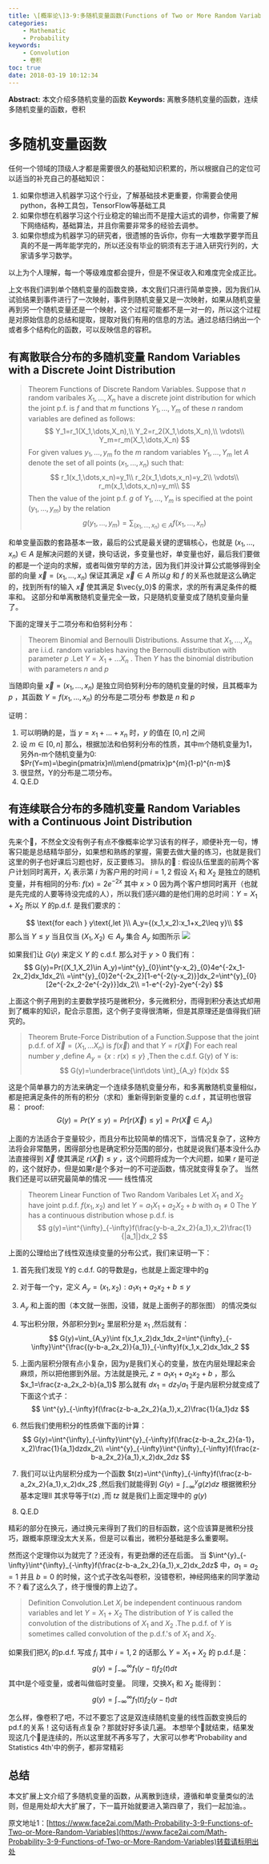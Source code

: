 ```yaml
---
title: \[概率论\]3-9:多随机变量函数(Functions of Two or More Random Variables)
categories:
    - Mathematic
    - Probability
keywords:
    - Convolution
    - 卷积
toc: true
date: 2018-03-19 10:12:34
---
```


**Abstract:** 本文介绍多随机变量的函数
**Keywords:** 离散多随机变量的函数，连续多随机变量的函数，卷积

<!--more-->
# 多随机变量函数
任何一个领域的顶级人才都是需要很久的基础知识积累的，所以根据自己的定位可以适当的补充自己的基础知识：
1. 如果你想进入机器学习这个行业，了解基础技术更重要，你需要会使用python，各种工具包，TensorFlow等基础工具
2. 如果你想在机器学习这个行业稳定的输出而不是撞大运式的调参，你需要了解下网络结构，基础算法，并且你需要非常多的经验去调参。
3. 如果你想成为机器学习的研究者，很遗憾的告诉你，你有一大堆数学要学而且真的不是一两年能学完的，所以还没有毕业的铜须有志于进入研究行列的，大家请多学习数学。

以上为个人理解，每一个等级难度都会提升，但是不保证收入和难度完全成正比。

上文书我们讲到单个随机变量的函数变换，本文我们只进行简单变换，因为我们从试验结果到事件进行了一次映射，事件到随机变量又是一次映射，如果从随机变量再到另一个随机变量还是一个映射，这个过程可能都不是一对一的，所以这个过程是对原始信息的总结和提取，提取对我们有用的信息的方法。通过总结归纳出一个或者多个结构化的函数，可以反映信息的容积。
## 有离散联合分布的多随机变量 Random Variables with a Discrete Joint Distribution
>Theorem Functions of Discrete Random Variables. Suppose that $n$ random varibales $X_1,\dots ,X_n$ have a discrete joint distribution for which the joint p.f. is $f$ and that $m$ functions $Y_1,\dots ,Y_m$ of these $n$ random variables are defined as follows:
$$
Y_1=r_1(X_1,\dots,X_n),\\
Y_2=r_2(X_1,\dots,X_n),\\
\vdots\\
Y_m=r_m(X_1,\dots,X_n)
$$
For given values $y_1,\dots,y_m$ fo the $m$ random variables $Y_1,\dots,Y_m$ let $A$ denote the set of all points $(x_1,\dots,x_n)$ such that:
$$
r_1(x_1,\dots,x_n)=y_1\\
r_2(x_1,\dots,x_n)=y_2\\
\vdots\\
r_m(x_1,\dots,x_n)=y_m\\
$$
Then the value of the joint p.f. $g$ of $Y_1,\dots,Y_m$ is specified at the point $(y_1,\dots,y_m)$ by the relation
$$
g(y_1,\dots,y_m)=\sum_{(x_1,\dots,x_n)\in A}f(x_1,\dots,x_n)
$$

和单变量函数的套路基本一致，最后的公式是最关键的逻辑核心，也就是 $(x_1,\dots,x_n)\in A$ 是解决问题的关键，换句话说，多变量也好，单变量也好，最后我们要做的都是一个逆向的求解，或者叫做穷举的方法，因为我们并没计算公式能够得到全部的向量 $\vec{x}=(x_1,\dots,x_n)$ 保证其满足 $\vec{x}\in A$ 所以$g$ 和 $f$ 的关系也就是这么确定的，找到所有f的输入 $\vec{x}$ 使其满足 $\vec{y_0}$ 的需求，求的所有满足条件的概率和。
这部分和单离散随机变量完全一致，只是随机变量变成了随机变量向量了。

下面的定理关于二项分布和伯努利分布：
>Theorem  Binomial and Bernoulli Distributions. Assume that $X_1,\dots,X_n$ are i.i.d. random variables having the Bernoulli distribution with parameter $p$ .Let $Y=X_1+\dots X_n$ . Then $Y$ has the binomial distribution with parameters $n$ and $p$

当随即向量 $\vec{x}=(x_1,\dots,x_n)$ 是独立同伯努利分布的随机变量的时候，且其概率为 $p$ ，其函数 $Y=f(x_1,\dots,x_n)$ 的分布是二项分布 参数是 $n$ 和 $p$

证明：
1. 可以明确的是，当 $y=x_1+\dots+x_n$ 时，$y$ 的值在 $[0,n]$ 之间
2. 设 $m\in [0,n]$ 那么，根据加法和伯努利分布的性质，其中m个随机变量为1，另外n-m个随机变量为0:  $Pr(Y=m)=\begin{pmatrix}n\\m\end{pmatrix}p^{m}(1-p)^{n-m}$
3. 很显然，Y的分布是二项分布。
4. Q.E.D


## 有连续联合分布的多随机变量 Random Variables with a Continuous Joint Distribution
先来个🌰，不然全文没有例子有点不像概率论学习该有的样子，顺便补充一句，博客只能是总结精华部分，如果想和熟练的掌握，需要去做大量的练习，也就是我们这里的例子也好课后习题也好，反正要练习。
排队的🌰 :
假设队伍里面的前两个客户计划同时离开，$X_i$ 表示第 $i$ 为客户用的时间 $i=1,2$ 假设 $X_1$ 和 $X_2$ 是独立的随机变量，并有相同的分布: $f(x)=2e^{-2x}$ 其中 $x>0$ 因为两个客户想同时离开（也就是先完成的人要等待没完成的人），所以我们感兴趣的是他们用的总时间：$Y=X_1+X_2$ 所以 $Y$ 的p.d.f. 是我们要求的：

$$
\text{for each } y\text{,let }\\
A_y={(x_1,x_2):x_1+x_2\leq y}\\
$$
那么当 $Y\leq y$ 当且仅当 $(X_1,X_2)\in A_y$ 集合 $A_y$ 如图所示
![](https://tony4ai-1251394096.cos.ap-hongkong.myqcloud.com/blog_images/Math-Probability-3-9-Functions-of-Two-or-More-Random-Variables/a_y.png)

如果我们让 $G(y)$ 来定义 $Y$ 的 c.d.f. 那么对于 $y>0$ 我们有：
$$
G(y)=Pr((X_1,X_2)\in A_y)=\int^{y}_{0}\int^{y-x_2}_{0}4e^{-2x_1-2x_2}dx_1dx_2\\
=\int^{y}_{0}2e^{-2x_2}[1-e^{-2(y-x_2)}]dx_2=\int^{y}_{0}[2e^{-2x_2-2e^{-2y}}]dx_2\\
=1-e^{-2y}-2ye^{-2y}
$$

上面这个例子用到的主要数学技巧是微积分，多元微积分，而得到积分表达式却用到了概率的知识，配合示意图，这个例子变得很清晰，但是其原理还是值得我们研究的。

>Theorem Brute-Force Distribution of a Function.Suppose that the joint p.d.f. of $\vec{X}=(X_1,\dots X_n)$ is $f(\vec{x})$ and that $Y=r(\vec{X})$ For each real number $y$ ,define $A_y=\{x:r(x)\leq y\}$ ,Then the c.d.f. G(y) of Y is:
$$
G(y)=\underbrace{\int\dots \int}_{A_y} f(x)dx
$$

这是个简单暴力的方法来确定一个连续多随机变量分布，和多离散随机变量相似，都是把满足条件的所有的积分（求和）重新得到新变量的 c.d.f ，其证明也很容易：
proof:
$$
G(y)=Pr(Y\leq y)=Pr[r(\vec{X})\leq y]=Pr(\vec{X}\in A_y)
$$

上面的方法适合于变量较少，而且分布比较简单的情况下，当情况复杂了，这种方法将会非常酷男，困得部分也是确定积分范围的部分，也就是说我们基本没什么办法直接得到 $\vec{X}$ 使其满足 $r(\vec{X})\leq y$ ，这个问题将成为一个大问题，如果 $r$ 是可逆的，这个就好办，但是如果r是个多对一的不可逆函数，情况就变得复杂了。
当然我们还是可以研究最简单的情况 —— 线性情况

>Theorem Linear Function of Two Random Varibales Let $X_1$ and $X_2$ have joint p.d.f. $f(x_1,x_2)$ and let $Y=a_1X_1+a_2X_2+b$ with $a_1\neq 0$ The $Y$ has a continuous distribution whose p.d.f. is
$$
g(y)=\int^{\infty}_{-\infty}f(\frac{y-b-a_2x_2}{a_1},x_2)\frac{1}{|a_1|}dx_2
$$

上面的公理给出了线性双连续变量的分布公式，我们来证明一下：
1. 首先我们发现 Y的 c.d.f. G的导数是g，也就是上面定理中的g
2. 对于每一个y，定义 $A_y={(x_1,x_2):a_1x_1+a_2x_2+b\leq y}$
3. $A_y$ 和上面的图（本文就一张图，没错，就是上面例子的那张图） 的情况类似
4. 写出积分限，外部积分到$x_2$ 里层积分是 $x_1$  ,然后就有：
$$
G(y)=\int_{A_y}\int f(x_1,x_2)dx_1dx_2=\int^{\infty}_{-\infty}\int^{\frac{(y-b-a_2x_2)}{a_1}}_{-\infty}f(x_1,x_2)dx_1dx_2
$$
5. 上面内层积分限有点小复杂，因为y是我们关心的变量，放在内层处理起来会麻烦，所以把他挪到外层。方法就是换元, $z=a_1x_1+a_2x_2+b$ ，那么$x_1=\frac{z-a_2x_2-b}{a_1}$ 那么就有 $dx_1=dz_1/a_1$ 于是内层积分就变成了下面这个式子：
$$
\int^{y}_{-\infty}f(\frac{z-b-a_2x_2}{a_1},x_2)\frac{1}{a_1}dz
$$
6. 然后我们使用积分的性质做下面的计算：
$$
G(y)=\int^{\infty}_{-\infty}\int^{y}_{-\infty}f(\frac{z-b-a_2x_2}{a-1}，x_2)\frac{1}{a_1}dzdx_2\\
=\int^{y}_{-\infty}\int^{\infty}_{-\infty}f(\frac{z-b-a_2x_2}{a_1},x_2)dx_2dz
$$

7. 我们可以让内层积分成为一个函数 $t(z)=\int^{\infty}_{-\infty}f(\frac{z-b-a_2x_2}{a_1},x_2)dx_2$ ,然后我们就能得到 $G(y)=\int^{y}_{-\infty}g(z)dz$ 根据微积分基本定理II 其求导等于t(z) ,而 $t{z}$ 就是我们上面定理中的 $g(y)$
8. Q.E.D

精彩的部分在换元，通过换元来得到了我们的目标函数，这个应该算是微积分技巧，跟概率原理没太大关系，但是可以看出，微积分基础是多么重要啊。

然而这个定理你以为就完了？还没有，有更劲爆的还在后面。
当 $\int^{y}_{-\infty}\int^{\infty}_{-\infty}f(\frac{z-b-a_2x_2}{a_1},x_2)dx_2dz$ 中，$a_1=a_2=1$ 并且 $b=0$ 的时候，这个式子改名叫卷积，没错卷积，神经网络来的同学激动不？看了这么久了，终于慢慢的靠上边了。

>Definition Convolution.Let $X_i$ be independent continuous random variables and let $Y=X_1+X_2$ The distribution of $Y$ is called the convolution of the distributions of $X_1$ and $X_2$ .The p.d.f. of $Y$ is sometimes called convolution of the p.d.f.'s of $X_1$ and $X_2$.

如果我们把$X_i$ 的p.d.f. 写成 $f_i$  其中 $i=1,2$ 的话那么 $Y=X_1+X_2$ 的 p.d.f.是：
$$
g(y)=\int^{\infty}_{-\infty}f_1(y-t)f_2(t)dt
$$
其中t是个哑变量，或者叫做临时变量。
同理，交换$X_1$ 和 $X_2$ 能得到：
$$
g(y)=\int^{\infty}_{-\infty}f_1(t)f_2(y-t)dt
$$

怎么样，像卷积了吧，不过不要忘了这是双连续随机变量的线性函数变换后的pd.f.的关系！这句话有点复杂？那就好好多读几遍。
本想举个🌰就结束，结果发现这几个🌰是连续的，所以这里就不再多写了，大家可以参考'Probability and Statistics 4th'中的例子，都非常精彩

## 总结
本文扩展上文介绍了多随机变量的函数，从离散到连续，遵循和单变量类似的法则，但是用处却大大扩展了，下一篇开始就要进入第四章了，我们一起加油。。





原文地址1：[https://www.face2ai.com/Math-Probability-3-9-Functions-of-Two-or-More-Random-Variables](https://www.face2ai.com/Math-Probability-3-9-Functions-of-Two-or-More-Random-Variables)转载请标明出处
